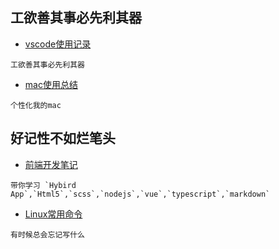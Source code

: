 ## 工欲善其事必先利其器
- [vscode使用记录](web/vscode.md)  
```
工欲善其事必先利其器
```

- [mac使用总结](mac.md)  
```
个性化我的mac
```

## 好记性不如烂笔头
- [前端开发笔记](web/web.md)  
```
带你学习 `Hybird App`,`Html5`,`scss`,`nodejs`,`vue`,`typescript`,`markdown`
```

- [Linux常用命令](linux.md)  
```
有时候总会忘记写什么
```